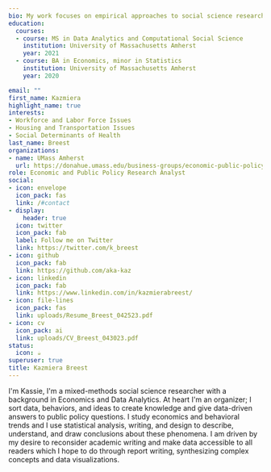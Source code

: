 ```yaml
---
bio: My work focuses on empirical approaches to social science research featuring qualitative and quantitative methods.
education:
  courses:
  - course: MS in Data Analytics and Computational Social Science
    institution: University of Massachusetts Amherst
    year: 2021
  - course: BA in Economics, minor in Statistics
    institution: University of Massachusetts Amherst
    year: 2020

email: ""
first_name: Kazmiera
highlight_name: true
interests:
- Workforce and Labor Force Issues
- Housing and Transportation Issues
- Social Determinants of Health
last_name: Breest
organizations:
- name: UMass Amherst
  url: https://donahue.umass.edu/business-groups/economic-public-policy-research/staff
role: Economic and Public Policy Research Analyst
social:
- icon: envelope
  icon_pack: fas
  link: /#contact
- display:
    header: true
  icon: twitter
  icon_pack: fab
  label: Follow me on Twitter
  link: https://twitter.com/k_breest
- icon: github
  icon_pack: fab
  link: https://github.com/aka-kaz
- icon: linkedin
  icon_pack: fab
  link: https://www.linkedin.com/in/kazmierabreest/
- icon: file-lines
  icon_pack: fas
  link: uploads/Resume_Breest_042523.pdf
- icon: cv
  icon_pack: ai
  link: uploads/CV_Breest_043023.pdf
status:
  icon: ☕️
superuser: true
title: Kazmiera Breest
---
```


I'm Kassie, I'm a mixed-methods social science researcher with a background in Economics and Data Analytics. At heart I'm an organizer; I sort data, behaviors, and ideas to create knowledge and give data-driven answers to public policy questions. I study economics and behavioral trends and I use statistical analysis, writing, and design to describe, understand, and draw conclusions about these phenomena.  I am driven by my desire to reconsider academic writing and make data accessible to all readers which I hope to do through report writing, synthesizing complex concepts and data visualizations.  


